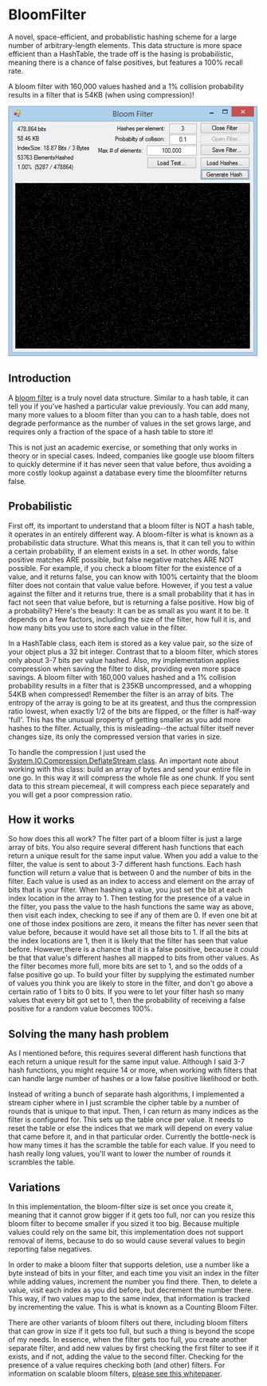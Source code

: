 # BloomFilter

A novel, space-efficient, and probabilistic hashing scheme for a large number of arbitrary-length elements. This data structure is more space efficient than a HashTable, the trade off is the hasing is probabilistic, meaning there is a chance of false positives, but features a 100% recall rate.

A bloom filter with 160,000 values hashed and a 1% collision probability results in a filter that is 54KB (when using compression)! 

![alt text](https://github.com/AdamRakaska/BloomFilter/blob/master/bloom_filter1.JPG "BloomFilter Screenshot")




## Introduction

A [bloom filter](https://en.wikipedia.org/wiki/Bloom_filter "Wikipedia's Article on Bloom Filter") is a truly novel data structure. Similar to a hash table, it can tell you if you've hashed a particular value previously. You can add many, many more values to a bloom filter than you can to a hash table, does not degrade performance as the number of values in the set grows large, and requires only a fraction of the space of a hash table to store it! 

This is not just an academic exercise, or something that only works in theory or in special cases. Indeed, companies like google use bloom filters to quickly determine if it has never seen that value before, thus avoiding a more costly lookup against a database every time the bloomfilter returns false.




## Probabilistic

First off, its important to understand that a bloom filter is NOT a hash table, it operates in an entirely different way. A bloom-filter is what is known as a probabilistic data structure. What this means is, that it can tell you to within a certain probability, if an element exists in a set. In other words, false positive matches ARE possible, but false negative matches ARE NOT possible. For example, if you check a bloom filter for the existence of a value, and it returns false, you can know with 100% certainty that the bloom filter does not contain that value value before. However, if you test a value against the filter and it returns true, there is a small probability that it has in fact not seen that value before, but is returning a false positive. How big of a probability? Here's the beauty: It can be as small as you want it to be. It depends on a few factors, including the size of the filter, how full it is, and how many bits you use to store each value in the filter. 

In a HashTable class, each item is stored as a key value pair, so the size of your object plus a 32 bit integer. Contrast that to a bloom filter, which stores only about 3-7 bits per value hashed. Also, my implementation applies compression when saving the filter to disk, providing even more space savings. A bloom filter with 160,000 values hashed and a 1% collision probability results in a filter that is 235KB uncompressed, and a whopping 54KB when compressed! Remember the filter is an array of bits. The entropy of the array is going to be at its greatest, and thus the compression ratio lowest, when exactly 1/2 of the bits are flipped, or the filter is half-way 'full'. This has the unusual property of getting smaller as you add more hashes to the filter. Actually, this is misleading--the actual filter itself never changes size, its only the compressed version that varies in size.

To handle the compression I just used the [System.IO.Compression.DeflateStream class](https://msdn.microsoft.com/en-us/library/system.io.compression.deflatestream(v=vs.100).aspx). An important note about working with this class: build an array of bytes and send your entire file in one go. In this way it will compress the whole file as one chunk. If you sent data to this stream piecemeal, it will compress each piece separately and you will get a poor compression ratio.




## How it works

So how does this all work? The filter part of a bloom filter is just a large array of bits. You also require several different hash functions that each return a unique result for the same input value. When you add a value to the filter, the value is sent to about 3-7 different hash functions. Each hash function will return a value that is between 0 and the number of bits in the filter. Each value is used as an index to access and element on the array of bits that is your filter. When hashing a value, you just set the bit at each index location in the array to 1. Then testing for the presence of a value in the filter, you pass the value to the hash functions the same way as above, then visit each index, checking to see if any of them are 0. If even one bit at one of those index positions are zero, it means the filter has never seen that value before, because it would have set all those bits to 1. If all the bits at the index locations are 1, then it is likely that the filter has seen that value before. However,there is a chance that it is a false positive, because it could be that that value's different hashes all mapped to bits from other values. As the filter becomes more full, more bits are set to 1, and so the odds of a false positive go up. To build your filter by supplying the estimated number of values you think you are likely to store in the filter, and don't go above a certain ratio of 1 bits to 0 bits. If you were to let your filter hash so many values that every bit got set to 1, then the probability of receiving a false positive for a random value becomes 100%.




## Solving the many hash problem
As I mentioned before, this requires several different hash functions that each return a unique result for the same input value. Although I said 3-7 hash functions, you might require 14 or more, when working with filters that can handle large number of hashes or a low false positive likelihood or both. 

Instead of writing a bunch of separate hash algorithms, I implemented a stream cipher where in I just scramble the cipher table by a number of rounds that is unique to that input. Then, I can return as many indices as the filter is configured for. This sets up the table once per value. It needs to reset the table or else the indices that we mark will depend on every value that came before it, and in that particular order. Currently the bottle-neck is how many times it has the scramble the table for each value. If you need to hash really long values, you'll want to lower the number of rounds it scrambles the table.




## Variations

In this implementation, the bloom-filter size is set once you create it, meaning that it cannot grow bigger if it gets too full, nor can you resize this bloom filter to become smaller if you sized it too big. Because multiple values could rely on the same bit, this implementation does not support removal of items, because to do so would cause several values to begin reporting false negatives.

In order to make a bloom filter that supports deletion, use a number like a byte instead of bits in your filter, and each time you visit an index in the filter while adding values, increment the number you find there. Then, to delete a value, visit each index as you did before, but decrement the number there. This way, if two values map to the same index, that information is tracked by incrementing the value. This is what is known as a Counting Bloom Filter.

There are other variants of bloom filters out there, including bloom filters that can grow in size if it gets too full, but such a thing is beyond the scope of my needs. In essence, when the filter gets too full, you create another separate filter, and add new values by first checking the first filter to see if it exists, and if not, adding the value to the second filter. Checking for the presence of a value requires checking both (and other) filters. For information on scalable bloom filters, [please see this whitepaper](http://gsd.di.uminho.pt/members/cbm/ps/dbloom.pdf).
